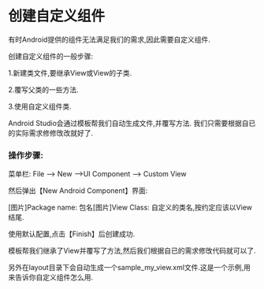 # 创建自定义组件

有时Android提供的组件无法满足我们的需求,因此需要自定义组件.

创建自定义组件的一般步骤:

1.新建类文件,要继承View或View的子类.

2.覆写父类的一些方法.

3.使用自定义组件类.

Android Studio会通过模板帮我们自动生成文件,并覆写方法. 我们只需要根据自已的实际需求修修攺改就好了.



### 操作步骤:



菜单栏: File —&gt; New —&gt;UI Component —&gt; Custom View



然后弹出【New Android Component】界面:



\[图片\]Package name: 包名\[图片\]View Class: 自定义的类名,按约定应该以View结尾.

使用默认配置,点击【Finish】后创建成功.



模板帮我们继承了View并覆写了方法,然后我们根据自已的需求修攺代码就可以了.

另外在layout目录下会自动生成一个sample\_my\_view.xml文件.这是一个示例,用来告诉你自定义组件怎么用.


